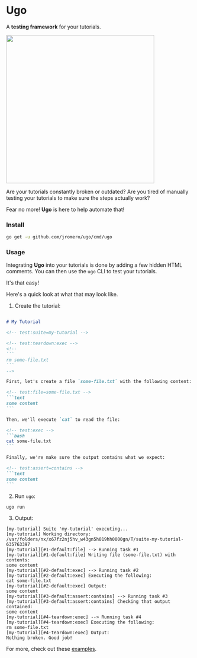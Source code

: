 # Ugo

A **testing framework** for your tutorials.

<img src="https://i.imgflip.com/4ddj1y.jpg" width="400" />

Are your tutorials constantly broken or outdated? Are you tired of manually testing your tutorials to make sure the steps actually work?

Fear no more! **Ugo** is here to help automate that!

### Install

```bash
go get -u github.com/jromero/ugo/cmd/ugo
```

### Usage

Integrating **Ugo** into your tutorials is done by adding a few hidden HTML comments. You can then use the `ugo` CLI to test your tutorials. 

It's that easy!

Here's a quick look at what that may look like.

1. Create the tutorial:
~~~markdown

# My Tutorial

<!-- test:suite=my-tutorial -->

<!-- test:teardown:exec -->
<!--
```
rm some-file.txt
```
-->

First, let's create a file `some-file.txt` with the following content:

<!-- test:file=some-file.txt -->
```text
some content
```

Then, we'll execute `cat` to read the file:

<!-- test:exec -->
```bash
cat some-file.txt
```

Finally, we're make sure the output contains what we expect:

<!-- test:assert=contains -->
```text
some content
```

~~~

2. Run `ugo`:

```bash
ugo run
```

3. Output:

```text
[my-tutorial] Suite 'my-tutorial' executing...
[my-tutorial] Working directory: /var/folders/nx/x67fz2nj5hv_w43gn5h019hh0000gn/T/suite-my-tutorial-635763397
[my-tutorial][#1-default:file] --> Running task #1
[my-tutorial][#1-default:file] Writing file (some-file.txt) with contents:
some content
[my-tutorial][#2-default:exec] --> Running task #2
[my-tutorial][#2-default:exec] Executing the following:
cat some-file.txt
[my-tutorial][#2-default:exec] Output:
some content
[my-tutorial][#3-default:assert:contains] --> Running task #3
[my-tutorial][#3-default:assert:contains] Checking that output contained:
some content
[my-tutorial][#4-teardown:exec] --> Running task #4
[my-tutorial][#4-teardown:exec] Executing the following:
rm some-file.txt
[my-tutorial][#4-teardown:exec] Output:
Nothing broken. Good job!

```

For more, check out these [examples](docs/examples).

